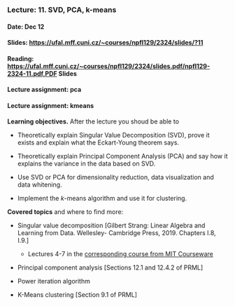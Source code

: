 ### Lecture: 11. SVD, PCA, k-means
#### Date: Dec 12
#### Slides: https://ufal.mff.cuni.cz/~courses/npfl129/2324/slides/?11
#### Reading: https://ufal.mff.cuni.cz/~courses/npfl129/2324/slides.pdf/npfl129-2324-11.pdf,PDF Slides
#### Lecture assignment: pca
#### Lecture assignment: kmeans

**Learning objectives.** After the lecture you shoud be able to

- Theoretically explain Singular Value Decomposition (SVD), prove it exists and explain what the Eckart-Young theorem says.

- Theoretically explain Principal Component Analysis (PCA) and say how it explains the variance in the data based on SVD.

- Use SVD or PCA for dimensionality reduction, data visualization and data whitening.

- Implement the $k$-means algorithm and use it for clustering.

**Covered topics** and where to find more:

- Singular value decomposition [Gilbert Strang: Linear Algebra and Learning from Data. Wellesley- Cambridge Press, 2019. Chapters I.8, I.9.]

   - Lectures 4-7 in the [corresponding course from MIT Courseware](https://www.youtube.com/playlist?list=PLUl4u3cNGP63oMNUHXqIUcrkS2PivhN3k)

- Principal component analysis [Sections 12.1 and 12.4.2 of PRML]

- Power iteration algorithm

- K-Means clustering [Section 9.1 of PRML]
